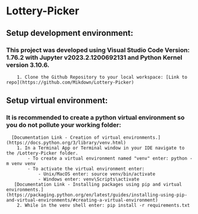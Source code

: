 # Lottery-Picker

   ## Setup development environment:

   ### This project was developed using Visual Studio Code Version: 1.76.2 with Jupyter v2023.2.1200692131 and Python Kernel version 3.10.6.

        1. Clone the Github Repository to your local workspace: [Link to repo](https://github.com/Mikdown/Lottery-Picker) 

   ## Setup virtual environment:

   ### It is recommended to create a python virtual environment so you do not pollute your working folder:
      [Documentation Link - Creation of virtual environments.](https://docs.python.org/3/library/venv.html)
        1. In a Terminal App or Terminal window in your IDE navigate to the /Lottery-Picker folder.
            - To create a virtual environment named "venv" enter: python -m venv venv
            - To activate the virtual environment enter:
                - Unix/MacOS enter: source venv/bin/activate
                - Windows enter: venv\Scripts\activate
       [Documentation Link - Installing packages using pip and virtual environments.](https://packaging.python.org/en/latest/guides/installing-using-pip-and-virtual-environments/#creating-a-virtual-environment)
        2. While in the venv shell enter: pip install -r requirements.txt

